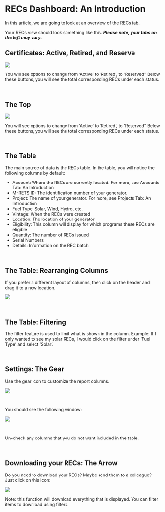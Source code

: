 # RECs Dashboard: An Introduction

In this article, we are going to look at an overview of the RECs tab.

Your RECs view should look something like this. ***Please note, your tabs on the left may vary.***

## Certificates: Active, Retired, and Reserve
![](https://github.com/mrets/photos/blob/319f58f95e2e034c830f5686ccfab75a6609f8de/Certificate_Tab1.png)

You will see options to change from ‘Active’ to ‘Retired’, to 'Reserved" Below these buttons, you will see the total corresponding RECs under each status.

<br>

## The Top

![](https://github.com/mrets/photos/blob/master/certificates_tab2b.png?raw=true)

You will see options to change from ‘Active’ to ‘Retired’, to 'Reserved" Below these buttons, you will see the total corresponding RECs under each status.

<br>

## The Table

The main source of data is the RECs table. In the table, you will notice the following columns by default:

-   Account: Where the RECs are currently located. For more, see Accounts Tab: An Introduction
-   M-RETS ID: The identification number of your generator.
-   Project: The name of your generator. For more, see Projects Tab: An Introduction
-   Fuel Type: Solar, Wind, Hydro, etc.
-   Vintage: When the RECs were created
-   Location: The location of your generator
-   Eligibility: This column will display for which programs these RECs are eligible
-   Quantity: The number of RECs issued
-   Serial Numbers
-   Details: Information on the REC batch

<br>

## The Table: Rearranging Columns

If you prefer a different layout of columns, then click on the header and drag it to a new location. 

![](https://github.com/mrets/photos/blob/master/certificates_tab3.gif?raw=true)

<br>

## The Table: Filtering

The filter feature is used to limit what is shown in the column. Example: If I only wanted to see my solar RECs, I would click on the filter under ‘Fuel Type’ and select ‘Solar’.

<br>

## Settings: The Gear

Use the gear icon to customize the report columns. 

![](https://github.com/mrets/photos/blob/master/certificates_tab4.png?raw=true)

<br>

You should see the following window:

![](https://github.com/mrets/photos/blob/76fccc45e375b4f799bc72ddd367c7eb00116fbf/Certificate_Tab_5_B.2.png)

<br>

Un-check any columns that you do not want included in the table.

<br>

## Downloading your RECs: The Arrow

Do you need to download your RECs? Maybe send them to a colleague? Just click on this icon:

![](https://github.com/mrets/photos/blob/4aa794fd825612352505b8406cb2aac23ff8798f/Certificate_Tab_6.2.png)

Note: this function will download everything that is displayed. You can filter items to download using filters. 
